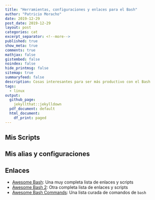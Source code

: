 ```yaml
---
title: "Herramientas, configuraciones y enlaces para el Bash"
author: "Patricio Moracho"
date: 2019-12-29
post_date: 2019-12-29
layout: post
categories: cat
excerpt_separator: <!--more-->
published: true
show_meta: true
comments: true
mathjax: false
gistembed: false
noindex: false
hide_printmsg: false
sitemap: true
summaryfeed: false
description: Cosas interesantes para ser más productivo con el Bash
tags:
  - linux
output:
  github_page:
    jekyllthat::jekylldown
  pdf_document: default
  html_document:
    df_print: paged
---
```


## Mis Scripts

<to do>

## Mis alias y configuraciones

<to do>

## Enlaces

* [Awesome Bash][awesome]: Una muy completa lista de enlaces y scripts
* [Awesome Bash 2][awesome2]: Otra completa lista de enlaces y scripts
* [Awesome Bash Commands][awesome-cmd]: Una lista curada de comandos de `bash`

[awesome]: https://github.com/awesome-lists/awesome-bash| 
[awesome2]: https://github.com/alebcay/awesome-shell
[awesome-cmd]: https://github.com/joseluisq/awesome-bash-commands



